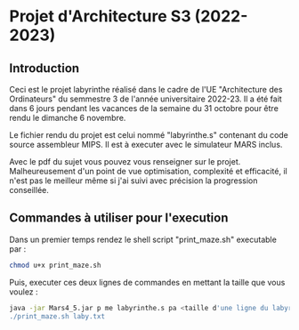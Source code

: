 # Projet d'Architecture S3 (2022-2023)

## Introduction

Ceci est le projet labyrinthe réalisé dans le cadre de l'UE "Architecture des Ordinateurs" du semmestre 3 de l'année universitaire 2022-23. Il a été fait dans 6 jours pendant les vacances de la semaine du 31 octobre pour être rendu le dimanche 6 novembre. 

Le fichier rendu du projet est celui nommé "labyrinthe.s" contenant du code source assembleur MIPS. Il est à executer avec le simulateur MARS inclus.

Avec le pdf du sujet vous pouvez vous renseigner sur le projet. Malheureusement d'un point de vue optimisation, complexité et efficacité, il n'est pas le meilleur même si j'ai suivi avec précision la progression conseillée.

## Commandes à utiliser pour l'execution

Dans un premier temps rendez le shell script "print_maze.sh" executable par :

```bash
chmod u+x print_maze.sh
```

Puis, executer ces deux lignes de commandes en mettant la taille que vous voulez :

```bash
java -jar Mars4_5.jar p me labyrinthe.s pa <taille d'une ligne du labyrinthe> > laby.txt
./print_maze.sh laby.txt
```

